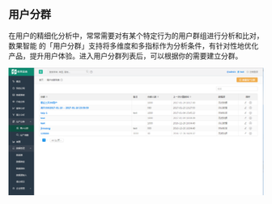 ## 用户分群

在用户的精细化分析中，常常需要对有某个特定行为的用户群组进行分析和比对，数果智能 的「用户分群」支持将多维度和多指标作为分析条件，有针对性地优化产品，提升用户体验。进入用户分群列表后，可以根据你的需要建立分群。

![](/assets/fenqun/1.png)


